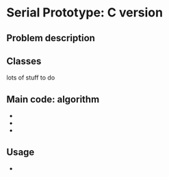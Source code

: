 # Serial Prototype: C version
## Problem description

## Classes
lots of stuff to do
## Main code: algorithm
-
-
-

## Usage
- 
